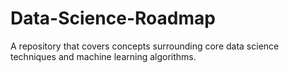 # Data-Science-Roadmap
A repository that covers concepts surrounding core data science techniques and machine learning algorithms.
